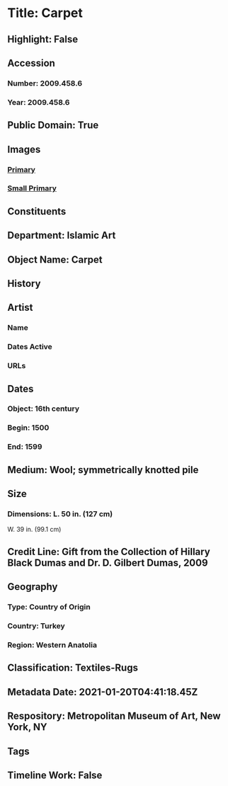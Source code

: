 # Title: Carpet
## Highlight: False
## Accession
### Number: 2009.458.6
### Year: 2009.458.6
## Public Domain: True
## Images
### [Primary](https://images.metmuseum.org/CRDImages/is/original/Met_006.JPG)
### [Small Primary](https://images.metmuseum.org/CRDImages/is/web-large/Met_006.JPG)
## Constituents
## Department: Islamic Art
## Object Name: Carpet
## History
## Artist
### Name
### Dates Active
### URLs
## Dates
### Object: 16th century
### Begin: 1500
### End: 1599
## Medium: Wool; symmetrically knotted pile
## Size
### Dimensions: L. 50 in. (127 cm)
W. 39 in. (99.1 cm)
## Credit Line: Gift from the Collection of Hillary Black Dumas and Dr. D. Gilbert Dumas, 2009
## Geography
### Type: Country of Origin
### Country: Turkey
### Region: Western Anatolia
## Classification: Textiles-Rugs
## Metadata Date: 2021-01-20T04:41:18.45Z
## Respository: Metropolitan Museum of Art, New York, NY
## Tags
## Timeline Work: False
